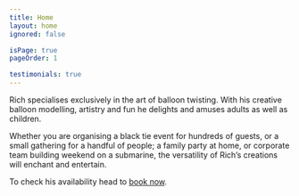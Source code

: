 ```yaml
---
title: Home
layout: home
ignored: false

isPage: true
pageOrder: 1

testimonials: true
---
```

Rich specialises exclusively in the art of balloon twisting. With his creative balloon modelling, artistry and fun he delights and amuses adults as well as children.

Whether you are organising a black tie event for hundreds of guests, or a small gathering for a handful of people; a family party at home, or corporate team building weekend on a submarine, the versatility of Rich’s creations will enchant and entertain.

To check his availability head to [book now](contact.html).